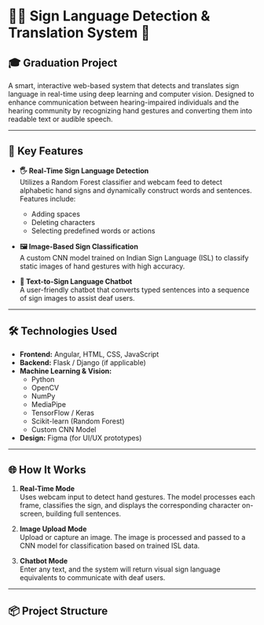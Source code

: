 # 🧏‍♂️ Sign Language Detection & Translation System 🤖

## 🎓 Graduation Project

A smart, interactive web-based system that detects and translates sign language in real-time using deep learning and computer vision. Designed to enhance communication between hearing-impaired individuals and the hearing community by recognizing hand gestures and converting them into readable text or audible speech.

---

## 🚀 Key Features

- **🖐️ Real-Time Sign Language Detection**  
  Utilizes a Random Forest classifier and webcam feed to detect alphabetic hand signs and dynamically construct words and sentences. Features include:
  - Adding spaces
  - Deleting characters
  - Selecting predefined words or actions

- **🖼️ Image-Based Sign Classification**  
  A custom CNN model trained on Indian Sign Language (ISL) to classify static images of hand gestures with high accuracy.

- **💬 Text-to-Sign Language Chatbot**  
  A user-friendly chatbot that converts typed sentences into a sequence of sign images to assist deaf users.

---

## 🛠️ Technologies Used

- **Frontend:** Angular, HTML, CSS, JavaScript  
- **Backend:** Flask / Django (if applicable)  
- **Machine Learning & Vision:**  
  - Python  
  - OpenCV  
  - NumPy  
  - MediaPipe  
  - TensorFlow / Keras  
  - Scikit-learn (Random Forest)  
  - Custom CNN Model  
- **Design:** Figma (for UI/UX prototypes)

---

## 🌐 How It Works

1. **Real-Time Mode**  
   Uses webcam input to detect hand gestures. The model processes each frame, classifies the sign, and displays the corresponding character on-screen, building full sentences.

2. **Image Upload Mode**  
   Upload or capture an image. The image is processed and passed to a CNN model for classification based on trained ISL data.

3. **Chatbot Mode**  
   Enter any text, and the system will return visual sign language equivalents to communicate with deaf users.

---

## 📦 Project Structure

